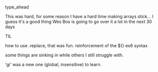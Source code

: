 type_ahead

This was hard, for some reason I have a hard time making arrays stick... I guess it's a good thing Wes Bos is going to go over it a lot in the next 30 days

TIL

how to use .replace, that was fun.
reinforcement of the ${} es6 syntax

some things are sinking in while others I still struggle with.

'gi' was a new one (global, insensitive) to learn.
